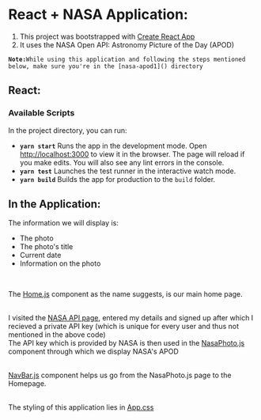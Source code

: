 # React + NASA Application:
1. This project was bootstrapped with [Create React App](https://github.com/facebook/create-react-app) 
2. It uses the NASA Open API: Astronomy Picture of the Day (APOD)

**`Note:`**`While using this application and following the steps mentioned below, make sure you're in the [nasa-apod1]() directory`
<br />
## React:
### Available Scripts

In the project directory, you can run:<br />
* **`yarn start`** Runs the app in the development mode. Open [http://localhost:3000](http://localhost:3000) to view it in the browser. The page will reload if you make edits. You will also see any lint errors in the console.<br />
* **`yarn test`** Launches the test runner in the interactive watch mode.<br />
* **`yarn build`** Builds the app for production to the `build` folder.<br />

## In the Application:
The information we will display is:
* The photo
* The photo's title
* Current date
* Information on the photo
<br />

The [Home.js](https://github.com/jendcruz22/NASA-REACT/blob/master/nasa-apod1/src/components/Home.js) component as the name suggests, is our main home page.<br /><br />

I visited the [NASA API page](https://api.nasa.gov/), entered my details and signed up after which I recieved a private API key (which is unique for every user and thus not mentioned in the above code)<br />
The API key which is provided by NASA is then used in the [NasaPhoto.js](https://github.com/jendcruz22/NASA-REACT/blob/master/nasa-apod1/src/components/NasaPhoto.js) component through which we display NASA's APOD<br /><br />

[NavBar.js](https://github.com/jendcruz22/NASA-REACT/blob/master/nasa-apod1/src/components/NavBar.js) component helps us go from the NasaPhoto.js page to the Homepage.<br /><br />

The styling of this application lies in [App.css](https://github.com/jendcruz22/NASA-REACT/blob/master/nasa-apod1/src/App.css)
